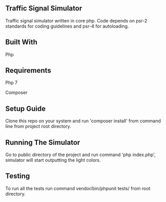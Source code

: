 Traffic Signal Simulator
------------------------ 

Traffic signal simulator written in core php. Code depends on psr-2 standards for coding guidelines and psr-4 for autoloading.

Built With
----------

Php

Requirements
------------

Php 7

Composer


Setup Guide
-----------

Clone this repo on your system and run 'composer install' from command line from project root directory.


Running The Simulator
---------------------

Go to public directory of the project and run command 'php index.php', simulator will start outputting the light colors.


Testing
-------

To run all the tests run command vendor/bin/phpunit tests/ from root directory.
